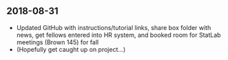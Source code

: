 ## 2018-08-31
* Updated GitHub with instructions/tutorial links, share box folder with news, get fellows entered into HR system, and booked room for StatLab meetings (Brown 145) for fall
* (Hopefully get caught up on project...)
